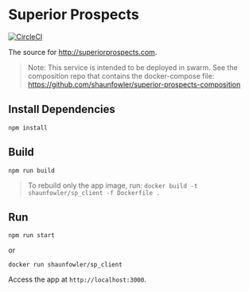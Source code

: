 # Superior Prospects

[![CircleCI](https://circleci.com/gh/shaunfowler/superior-prospects/tree/master.svg?style=svg)](https://circleci.com/gh/shaunfowler/superior-prospects/tree/master)

The source for http://superiorprospects.com.

> Note: This service is intended to be deployed in swarm. See the composition repo that contains the docker-compose file: https://github.com/shaunfowler/superior-prospects-composition

## Install Dependencies

`npm install`

## Build

`npm run build`

>To rebuild only the app image, run: `docker build -t shaunfowler/sp_client -f Dockerfile .`

## Run

`npm run start`

or

`docker run shaunfowler/sp_client`

Access the app at `http://localhost:3000`.
